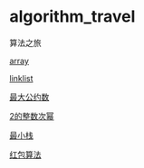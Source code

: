 # algorithm_travel
算法之旅

<a href="array/readme.md">array</a>

<a href="linklist/readme.md">linklist</a>

<a href="最大公约数">最大公约数</a>

<a href="2的整数次幂">2的整数次幂</a>

<a href="最小栈">最小栈</a>

<a href="红包算法/红包算法.md">红包算法</a>
